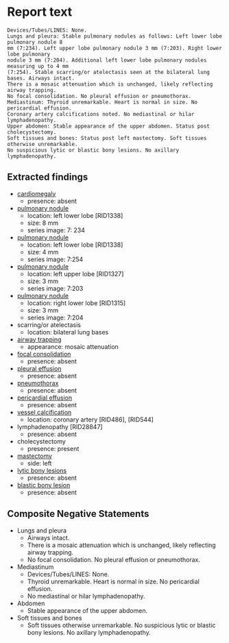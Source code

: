 # Report text

```text
Devices/Tubes/LINES: None.
Lungs and pleura: Stable pulmonary nodules as follows: Left lower lobe pulmonary nodule 8
mm (7:234). Left upper lobe pulmonary nodule 3 mm (7:203). Right lower lobe pulmonary
nodule 3 mm (7:204). Additional left lower lobe pulmonary nodules measuring up to 4 mm
(7:254). Stable scarring/or atelectasis seen at the bilateral lung bases. Airways intact.
There is a mosaic attenuation which is unchanged, likely reflecting airway trapping.
No focal consolidation. No pleural effusion or pneumothorax.
Mediastinum: Thyroid unremarkable. Heart is normal in size. No pericardial effusion.
Coronary artery calcifications noted. No mediastinal or hilar lymphadenopathy.
Upper abdomen: Stable appearance of the upper abdomen. Status post cholecystectomy.
Soft tissues and bones: Status post left mastectomy. Soft tissues otherwise unremarkable.
No suspicious lytic or blastic bony lesions. No axillary lymphadenopathy.
```

## Extracted findings

- [cardiomegaly](../../definitions/upmedic/Cardiomegaly.cde.md)
  - presence: absent
- [pulmonary nodule](../../definitions/hood/pulmonary-nodule.md)
  - location: left lower lobe \[RID1338\]
  - size: 8 mm
  - series image: 7: 234
- [pulmonary nodule](../../definitions/hood/pulmonary-nodule.md)
  - location: left lower lobe \[RID1338\]
  - size: 4 mm
  - series image: 7:254
- [pulmonary nodule](../../definitions/hood/pulmonary-nodule.md)
  - location: left upper lobe \[RID1327\]
  - size: 3 mm
  - series image: 7:203
- [pulmonary nodule](../../definitions/hood/pulmonary-nodule.md)
  - location: right lower lobe \[RID1315\]
  - size: 3 mm
  - series image: 7:204
- scarring/or atelectasis
  - location: bilateral lung bases
- [airway trapping](../../definitions/upmedic/AirTrapping.cde.md)
  - appearance: mosaic attenuation
- [focal consolidation](../../definitions/smartreporting/consolidation.txt)
  - presence: absent
- [pleural effusion](../../definitions/hood/pleural-effusion.md)
  - presence: absent
- [pneumothorax](../../definitions/hood/pneumothorax.md)
  - presence: absent
- [pericardial effusion](../../definitions/hood/pericardial-effusion.md)
  - presence: absent
- [vessel calcification](../../definitions/nuance/coronary_artery_calcification.json)
  - location: coronary artery \[RID486\], \[RID544\]
- lymphadenopathy \[RID28847\]
  - presence: absent
- cholecystectomy
  - presence: present
- [mastectomy](../../definitions/hood/mastectomy.md)
  - side: left
- [lytic bony lesions](../../definitions/hood/lytic-lesion.md)
  - presence: absent
- [blastic bony lesion](../../definitions/hood/sclerotic-lesion.md)
  - presence: absent

## Composite Negative Statements

- Lungs and pleura
  - Airways intact.
  - There is a mosaic attenuation which is unchanged, likely reflecting airway trapping.
  - No focal consolidation. No pleural effusion or pneumothorax.
- Mediastinum
  - Devices/Tubes/LINES: None.
  - Thyroid unremarkable. Heart is normal in size. No pericardial effusion.
  - No mediastinal or hilar lymphadenopathy.
- Abdomen
  - Stable appearance of the upper abdomen.
- Soft tissues and bones
  - Soft tissues otherwise unremarkable. No suspicious lytic or blastic bony lesions. No axillary lymphadenopathy.
  